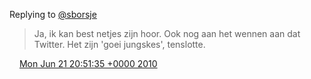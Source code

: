 Replying to [@sborsje](https://twitter.com/sborsje/status/16720636392)

> Ja, ik kan best netjes zijn hoor\. Ook nog aan het wennen aan dat Twitter\. Het zijn 'goei jungskes', tenslotte\.

<img src="../../media/tweet.ico" width="12" /> [Mon Jun 21 20:51:35 +0000 2010](https://twitter.com/DromerDenker/status/16720712877)